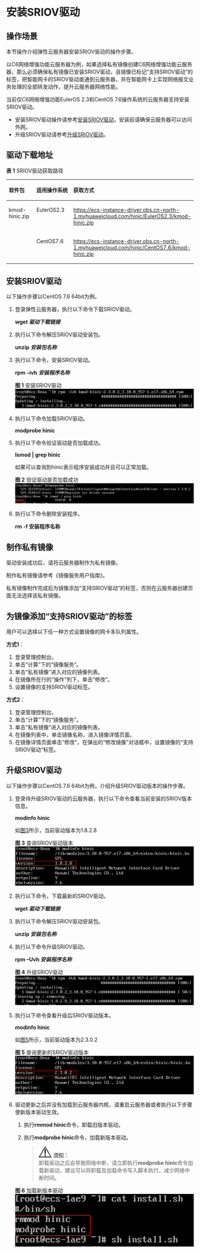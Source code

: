# 安装SRIOV驱动<a name="ZH-CN_TOPIC_0197869140"></a>

## 操作场景<a name="section15830148564"></a>

本节操作介绍弹性云服务器安装SRIOV驱动的操作步骤。

以C6网络增强功能云服务器为例，如果选择私有镜像创建C6网络增强功能云服务器，那么必须确保私有镜像已安装SRIOV驱动，且镜像已标记“支持SRIOV驱动”的标签，把智能网卡的SRIOV驱动直通到云服务器，并在智能网卡上实现网络报文业务处理的全部转发动作，提升云服务器网络性能。

当前仅C6网络增强功能EulerOS 2.3和CentOS 7.6操作系统的云服务器支持安装SRIOV驱动。

-   安装SRIOV驱动操作请参考[安装SRIOV驱动](#section1839413497159)，安装前请确保云服务器可以访问外网。
-   升级SRIOV驱动请参考[升级SRIOV驱动](#section229411784219)。

## 驱动下载地址<a name="section446094815178"></a>

**表 1**  SRIOV驱动获取路径

<a name="zh-cn_topic_0179097324_table5706231295645"></a>
<table><thead align="left"><tr id="zh-cn_topic_0179097324_row3191990095645"><th class="cellrowborder" valign="top" width="23.330000000000002%" id="mcps1.2.4.1.1"><p id="zh-cn_topic_0179097324_p1047902795817"><a name="zh-cn_topic_0179097324_p1047902795817"></a><a name="zh-cn_topic_0179097324_p1047902795817"></a>软件包</p>
</th>
<th class="cellrowborder" valign="top" width="35.88%" id="mcps1.2.4.1.2"><p id="zh-cn_topic_0179097324_p4349489895817"><a name="zh-cn_topic_0179097324_p4349489895817"></a><a name="zh-cn_topic_0179097324_p4349489895817"></a>适用操作系统</p>
</th>
<th class="cellrowborder" valign="top" width="40.79%" id="mcps1.2.4.1.3"><p id="zh-cn_topic_0179097324_p3342588295817"><a name="zh-cn_topic_0179097324_p3342588295817"></a><a name="zh-cn_topic_0179097324_p3342588295817"></a>获取方式</p>
</th>
</tr>
</thead>
<tbody><tr id="zh-cn_topic_0179097324_row3356146095645"><td class="cellrowborder" rowspan="2" valign="top" width="23.330000000000002%" headers="mcps1.2.4.1.1 "><p id="zh-cn_topic_0179097324_p2969336995752"><a name="zh-cn_topic_0179097324_p2969336995752"></a><a name="zh-cn_topic_0179097324_p2969336995752"></a>kmod-hinic.zip</p>
</td>
<td class="cellrowborder" valign="top" width="35.88%" headers="mcps1.2.4.1.2 "><p id="zh-cn_topic_0179097324_p3308104614211"><a name="zh-cn_topic_0179097324_p3308104614211"></a><a name="zh-cn_topic_0179097324_p3308104614211"></a>EulerOS2.3</p>
</td>
<td class="cellrowborder" valign="top" width="40.79%" headers="mcps1.2.4.1.3 "><p id="zh-cn_topic_0179097324_p10403185722210"><a name="zh-cn_topic_0179097324_p10403185722210"></a><a name="zh-cn_topic_0179097324_p10403185722210"></a><a href="https://ecs-instance-driver.obs.cn-north-1.myhuaweicloud.com/hinic/EulerOS2.3/kmod-hinic.zip" target="_blank" rel="noopener noreferrer">https://ecs-instance-driver.obs.cn-north-1.myhuaweicloud.com/hinic/EulerOS2.3/kmod-hinic.zip</a></p>
</td>
</tr>
<tr id="zh-cn_topic_0179097324_row1143107795758"><td class="cellrowborder" valign="top" headers="mcps1.2.4.1.1 "><p id="zh-cn_topic_0179097324_p3869758295758"><a name="zh-cn_topic_0179097324_p3869758295758"></a><a name="zh-cn_topic_0179097324_p3869758295758"></a>CentOS7.6</p>
</td>
<td class="cellrowborder" valign="top" headers="mcps1.2.4.1.2 "><p id="zh-cn_topic_0179097324_p18402357182218"><a name="zh-cn_topic_0179097324_p18402357182218"></a><a name="zh-cn_topic_0179097324_p18402357182218"></a><a href="https://ecs-instance-driver.obs.cn-north-1.myhuaweicloud.com/hinic/CentOS7.6/kmod-hinic.zip" target="_blank" rel="noopener noreferrer">https://ecs-instance-driver.obs.cn-north-1.myhuaweicloud.com/hinic/CentOS7.6/kmod-hinic.zip</a></p>
</td>
</tr>
</tbody>
</table>

## 安装SRIOV驱动<a name="section1839413497159"></a>

以下操作步骤以CentOS 7.6 64bit为例。

1.  登录弹性云服务器，执行以下命令下载SRIOV驱动。

    **wget  _驱动下载链接_**

2.  执行以下命令解压SRIOV驱动安装包。

    **unzip** **_安装包名称_**

3.  执行以下命令，安装SRIOV驱动。

    **rpm** **–ivh** _**安装程序名称**_

    **图 1**  安装SRIOV驱动<a name="zh-cn_topic_0179097324_fig20486134314424"></a>  
    ![](figures/安装SRIOV驱动.png "安装SRIOV驱动")

4.  执行以下命令加载SRIOV驱动。

    **modprobe hinic**

5.  执行以下命令验证驱动是否加载成功。

    **lsmod | grep hinic**

    如果可以查询到hinic表示程序安装成功并且可以正常加载。

    **图 2**  验证驱动是否加载成功<a name="zh-cn_topic_0179097324_fig155839116241"></a>  
    ![](figures/验证驱动是否加载成功.png "验证驱动是否加载成功")

6.  执行以下命令删除安装程序。

    **rm -f 安装程序名称**


## 制作私有镜像<a name="section17129240571"></a>

驱动安装成功后，请将云服务器制作为私有镜像。

制作私有镜像请参考《镜像服务用户指南》。

私有镜像制作完成后为镜像添加“支持SRIOV驱动”的标签，否则在云服务器创建页面无法选择该私有镜像。

## 为镜像添加“支持SRIOV驱动”的标签<a name="section209113456571"></a>

用户可以选择以下任一种方式设置镜像的网卡多队列属性。

**方式1**：

1.  登录管理控制台。
2.  单击“计算”下的“镜像服务”。
3.  单击“私有镜像”进入对应的镜像列表。
4.  在镜像所在行的“操作”列下，单击“修改”。
5.  设置镜像的支持SRIOV驱动标签。

**方式2**：

1.  登录管理控制台。
2.  单击“计算”下的“镜像服务”。
3.  单击“私有镜像”进入对应的镜像列表。
4.  在镜像列表中，单击镜像名称，进入镜像详情页面。
5.  在镜像详情页面单击“修改”，在弹出的“修改镜像”对话框中，设置镜像的“支持SRIOV驱动”标签。

## 升级SRIOV驱动<a name="section229411784219"></a>

以下操作步骤以CentOS 7.6 64bit为例，介绍升级SRIOV驱动版本的操作步骤。

1.  登录待升级SRIOV驱动的云服务器，执行以下命令查看当前安装的SRIOV版本信息。

    **modinfo hinic**

    如[图3](#zh-cn_topic_0179097324_fig153664314718)所示，当前驱动版本为1.8.2.8

    **图 3**  查询SRIOV驱动版本<a name="zh-cn_topic_0179097324_fig153664314718"></a>  
    ![](figures/查询SRIOV驱动版本.png "查询SRIOV驱动版本")

2.  执行以下命令，下载最新的SRIOV驱动。

    **wget  _驱动下载链接_**

3.  执行以下命令解压SRIOV驱动安装包。

    **unzip  _安装包名称_**

4.  执行以下命令升级SRIOV驱动。

    **rpm –Uvh  _安装程序名称_**

    **图 4**  升级SRIOV驱动<a name="zh-cn_topic_0179097324_fig441165316505"></a>  
    ![](figures/升级SRIOV驱动.png "升级SRIOV驱动")

5.  执行以下命令查看升级后SRIOV驱动版本。

    **modinfo hinic**

    如[图5](#zh-cn_topic_0179097324_fig133983116527)所示，当前驱动版本为2.3.0.2

    **图 5**  查询更新的SRIOV驱动版本<a name="zh-cn_topic_0179097324_fig133983116527"></a>  
    ![](figures/查询更新的SRIOV驱动版本.png "查询更新的SRIOV驱动版本")

6.  驱动更新之后并没有加载到云服务器内核，请重启云服务器或者执行以下步骤使新版本驱动生效。

    1.  执行**rmmod hinic**命令，卸载旧版本驱动。
    2.  执行**modprobe hinic**命令，加载新版本驱动。

        >![](public_sys-resources/icon-notice.gif) **须知：**   
        >卸载驱动之后会导致网络中断，请立即执行**modprobe hinic**命令加载新驱动，建议可以将卸载及加载命令写入脚本执行，减少网络中断时间。  


    **图 6**  加载新版本驱动<a name="zh-cn_topic_0179097324_fig453919554568"></a>  
    ![](figures/加载新版本驱动.png "加载新版本驱动")


